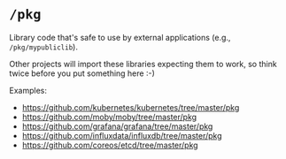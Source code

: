 # `/pkg`

Library code that's safe to use by external applications (e.g., `/pkg/mypubliclib`).

Other projects will import these libraries expecting them to work, so think twice before you put something here :-)

Examples:

* https://github.com/kubernetes/kubernetes/tree/master/pkg
* https://github.com/moby/moby/tree/master/pkg
* https://github.com/grafana/grafana/tree/master/pkg
* https://github.com/influxdata/influxdb/tree/master/pkg
* https://github.com/coreos/etcd/tree/master/pkg